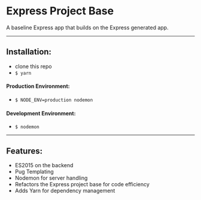 # Express Project Base

A baseline Express app that builds on the Express generated app.

---

## Installation:
- clone this repo
- `$ yarn`

#### Production Environment:
- `$ NODE_ENV=production nodemon`

#### Development Environment: 
- `$ nodemon`

---

## Features:
- ES2015 on the backend
- Pug Templating
- Nodemon for server handling
- Refactors the Express project base for code efficiency
- Adds Yarn for dependency management
